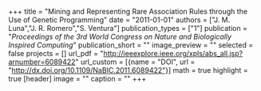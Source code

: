 +++
title = "Mining and Representing Rare Association Rules through the Use of Genetic Programming"
date = "2011-01-01"
authors = ["J. M. Luna","J. R. Romero","S. Ventura"]
publication_types = ["1"]
publication = "_Proceedings of the 3rd World Congress on Nature and Biologically Inspired Computing_"
publication_short = ""
image_preview = ""
selected = false
projects = []
url_pdf = "http://ieeexplore.ieee.org/xpls/abs_all.jsp?arnumber=6089422"
url_custom = [{name = "DOI", url = "http://dx.doi.org/10.1109/NaBIC.2011.6089422"}]
math = true
highlight = true
[header]
image = ""
caption = ""
+++

